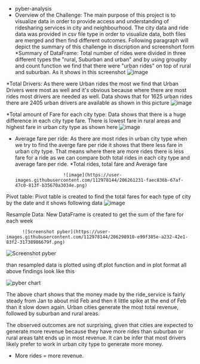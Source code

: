 * pyber-analysis
* Overview of the Challenge: 
                            The main purpose of this project is to visualize data in order to provide access and understanding of ridesharing services in city and neighbourhood. The city data and ride data was provided in csv file type in order to visualize data, both files are merged and then find different outcomes. Following paragraph will depict the summary of this challenge in discription and screenshort form
 *Summary of DataFrame: 
                        Total number of rides were divided in three different types the "rural, Suburban and urban" and by using groupby and count function we find that there were "urban rides" on top of rural and suburban. As it shows in this screenshot
                        ![image](https://user-images.githubusercontent.com/112978144/206255548-0b7ca532-7f4d-47f9-8559-291624211867.png)


 *Total Drivers:
                As there were Urban rides the most we find that Urban Drivers were most as well and it's obvious because where there are most rides most drivers are needed as well. Data shows that for 1625 urban rides there are 2405 urban drivers are available as shown in this picture
                ![image](https://user-images.githubusercontent.com/112978144/206257572-2be62716-c050-435d-95fd-73791c0e4c61.png)
                
                
                

 *Total amount of Fare for each city type:
                                          Data shows that there is a huge difference in each city type fare. There is lowest fare in rural areas and highest fare in urban city type as shown here
                                          ![image](https://user-images.githubusercontent.com/112978144/206259834-45772653-7460-4c90-9786-6b809b48cb76.png)
                                          
                                          
                                          
* Average fare per ride:
                        As there are most rides in urban city type when we try to find the averge fare per ride it shows that there less fare in urban city type. That means where there are more rides there is less fare for a ride as we can compare both total rides in each city type and average fare per ride. 
  *Total rides, total fare and Average fare
  
                        ![image](https://user-images.githubusercontent.com/112978144/206261231-faec836b-67af-47c0-813f-b35670a3034e.png)
 Pivot table:
              Pivot table is created to find the total fares for each type of city by the date and it shows following data
              ![image](https://user-images.githubusercontent.com/112978144/206263151-26a034e5-debb-47a2-b017-0b75abd0b078.png)

 Resample Data:
                New DataFrame is created to get the sum of the fare for each week
                
                
                
                

                          
         
         
         
         
         
         
         
         
         
         
         
         
         
         
    
         
         
         
         
         
         

          
          
          ![Screenshot pyber](https://user-images.githubusercontent.com/112978144/206298910-e99f385e-a232-42e1-83f2-31738986679f.png)

          
          
          
          
          
          
          
          
          
   
   
   
   
          
          
          
          
        

          
          
          
          
          
          
          
          
          
          
          
          

          
          
          
          
          
          
          
          
          
          
          
          
          
          
          
          
         

          
          
          
          
          
          
          
          
          
          
          
          
          
          
          
          
          
          
          
          
          
          
          
          
          
          
          
          
          
          
          
          
          
          
          
          
                
                
                
                
                
                
                
                
                
                
                
                
                
                
                
                
                
                
                
                
                
                
                
                
                
                
                
                
                
                
                
                
                
                
                
                
                
                
                
                

                
                
                
                
                
                
                
                
                
                
                
                
                
                
                
                
                
                
                
                
                
                
                
                
                
                
                
                
                
                
                
                
                
                
                
                
                
                
                
                
                
                
                
                
                
                
                
                
                
                
                
                
                
                
                
              
              
              
              
              
              
              
              
              
              
              
              
              
              
              
              

![Screenshot pyber](https://user-images.githubusercontent.com/112978144/206301544-c123aace-9127-4f4a-bcc3-1e06ce459ce9.png)










than resampled data is plotted using df.plot function and in plot format all above findings look like this





































 ![pyber chart](https://user-images.githubusercontent.com/112978144/206298953-79cae7c6-4639-4816-bdf3-8bb4db1a85d8.png)
 
 
 
 
 
 
 
 
 
 
 
 
 
 
 
 The above chart shows that the money made by the ride_service is fairly steady from Jan to about mid Feb and then it little spike at the end of Feb than it slow down again. Urban cities generate the most total revenue, followed by suburban and rural areas. 

The observed outcomes are not surprising, given that cities are expected to generate more revenue because they have more rides than suburban or rural areas taht ends up in most revenue. It can be infer that most drivers likely prefer to work in urban city type to generate more money. 
* More rides = more revenue.
 
 
 
 
                
                


                        


